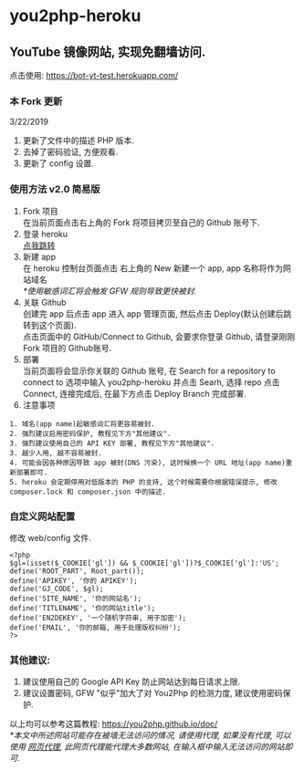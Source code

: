 # you2php-heroku

## YouTube 镜像网站, 实现免翻墙访问.
点击使用: https://bot-yt-test.herokuapp.com/<br>

### 本 Fork 更新
3/22/2019<br>
1. 更新了文件中的描述 PHP 版本.<br>
2. 去掉了密码验证, 方便观看.<br>
3. 更新了 config 设置.<br>

### 使用方法 v2.0 简易版
1. Fork 项目<br>
在当前页面点击右上角的 Fork 将项目拷贝至自己的 Github 账号下.<br>
2. 登录 heroku<br>
<a href="https://dashboard.heroku.com/apps">点我跳转</a><br>
3. 新建 app<br>
在 heroku 控制台页面点击 右上角的 New 新建一个 app, app 名称将作为网站域名<br>
<i>*使用敏感词汇将会触发 GFW 规则导致更快被封.</i><br>
4. 关联 Github<br>
创建完 app 后点击 app 进入 app 管理页面, 然后点击 Deploy(默认创建后跳转到这个页面).<br>
点击页面中的 GitHub/Connect to Github, 会要求你登录 Github, 请登录刚刚 Fork 项目的 Github账号.<br>
5. 部署<br>
当前页面将会显示你关联的 Github 账号, 在 Search for a repository to connect to 选项中输入 you2php-heroku
并点击 Searh, 选择 repo 点击 Connect, 连接完成后, 在最下方点击 Deploy Branch 完成部署.<br>
6. 注意事项<br>
```
1. 域名(app name)起敏感词汇将更容易被封.
2. 强烈建议启用密码保护, 教程见下方"其他建议".
3. 强烈建议使用自己的 API KEY 部署, 教程见下方"其他建议".
3. 越少人用, 越不容易被封.
4. 可能会因各种原因导致 app 被封(DNS 污染), 这时候换一个 URL 地址(app name)重新部署即可.
5. heroku 会定期停用对低版本的 PHP 的支持, 这个时候需要你根据错误提示, 修改 composer.lock 和 composer.json 中的描述.
```

### 自定义网站配置
修改 web/config 文件.<br>
```
<?php
$gl=(isset($_COOKIE['gl']) && $_COOKIE['gl'])?$_COOKIE['gl']:'US';
define('ROOT_PART', Root_part());
define('APIKEY', '你的 APIKEY');
define('GJ_CODE', $gl);
define('SITE_NAME', '你的网站名');
define('TITLENAME', '你的网站title');
define('EN2DEKEY', '一个随机字符串, 用于加密');
define('EMAIL', '你的邮箱, 用于处理版权纠纷');
?>
```

### 其他建议: <br>
1. 建议使用自己的 Google API Key 防止网站达到每日请求上限.<br>
2. 建议设置密码, GFW "似乎"加大了对 You2Php 的检测力度, 建议使用密码保护.<br>

以上均可以参考这篇教程: https://you2php.github.io/doc/ <br>
<i>*本文中所述网站可能存在被墙无法访问的情况, 请使用代理, 如果没有代理, 可以使用 <a href="https://gogogo-google.herokuapp.com/">网页代理</a>, 此网页代理能代理大多数网站, 在输入框中输入无法访问的网站即可.</i><br>
